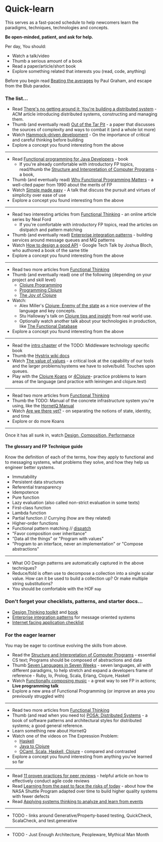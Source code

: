 
Quick-learn
===========

This serves as a fast-paced schedule to help newcomers learn the paradigms,
techniques, technologies and concepts.

**Be open-minded, patient, and ask for help.**

Per day, You should:
 * Watch a talk/video
 * Thumb a serious amount of a book
 * Read a paper/article/short book
 * Explore something related that interests you (read, code, anything)

Before you begin read [Beating the averages](http://www.paulgraham.com/avg.html) by Paul Graham, and escape from the Blub paradox.

### The list...

 * Read [There's no getting around it: You're building a distributed system](http://queue.acm.org/detail.cfm?id=2482856) - ACM article introducing distributed systems, constructing and managing them.
 * Thumb (and eventually read) [Out of the Tar Pit](http://shaffner.us/cs/papers/tarpit.pdf) - a paper that discusses the sources of complexity and ways to combat it (and a whole lot more)
 * Watch [Hammock-driven development](http://www.youtube.com/watch?v=f84n5oFoZBc) - On the importance of critical and careful thinking before building
 * Explore a concept you found interesting from the above

- - - -

 * Read [Functional programming for Java Developers](http://www.amazon.com/Functional-Programming-Java-Developers-Concurrency/dp/1449311032) - book
   * If you're already comfortable with introductory FP topics, read/thumb the [Structure and Interpretation of Computer Programs](http://mitpress.mit.edu/sicp/full-text/book/book.html) - a book,
 * Thumb (and eventually read) [Why Functional Programming Matters](http://www.cse.chalmers.se/~rjmh/Papers/whyfp.html) - a well-cited paper from 1990 about the merits of FP
 * Watch [Simple made easy](http://www.infoq.com/presentations/Simple-Made-Easy) - A talk that discuss the pursuit and virtues of simplicity over ease of use
 * Explore a concept you found interesting from the above

- - - -

 * Read two interesting articles from [Functional Thinking](http://www.ibm.com/developerworks/views/java/libraryview.jsp?search_by=functional+thinking) - an online article series by Neal Ford
   * If you're comfortable with introductory FP topics, read the articles on distpatch and pattern matching
 * Thumb (and eventually read) [Enterprise integration patterns](http://www.amazon.com/Enterprise-Integration-Patterns-Designing-Deploying/dp/0321200683) - building services around message queues and MQ patterns
 * Watch [How to design a good API](http://www.youtube.com/watch?v=aAb7hSCtvGw) - Google Tech Talk by Joshua Bloch, who authored a book of the same title
 * Explore a concept you found interesting from the above

- - - -

 * Read two more articles from [Functional Thinking](http://www.ibm.com/developerworks/views/java/libraryview.jsp?search_by=functional+thinking)
 * Thumb (and eventually read) one of the following (depending on your project and skill level)
   * [Clojure Programming](http://www.amazon.com/Clojure-Programming-Chas-Emerick/dp/1449394701)
   * [Programming Clojure](www.amazon.com/Programming-Clojure-Stuart-Halloway/dp/1934356867)
   * [The Joy of Clojure](http://www.manning.com/fogus2/)
 * Watch:
   * Alex Miller's [Clojure: Enemy of the state](http://www.infoq.com/presentations/clojure-data-state-value) as a nice overview of the language and key concepts.
   * Stu Halloway's talk on [Clojure tips and insight](http://www.infoq.com/presentations/Clojure-tips) from real world use.
   * Optionally watch another talk about your technologies in production, like [The Functional Database](http://www.infoq.com/presentations/datomic-functional-database)
 * Explore a concept you found interesting from the above

- - - -

 * Read the [intro chapter](#) of the TODO: Middleware technology specific book
 * Thumb the [Hystrix wiki docs](https://github.com/Netflix/Hystrix/wiki)
 * Watch [The value of values](http://www.infoq.com/presentations/Value-Values) - a critical look at the capability of our tools and the larger problems/systems we have to solve/build.  Touches upon queues.
 * Play with the [Clojure Koans](http://www.clojurekoans.com) or [4Clojure](http://www.4clojure.com/)- practice problems to learn areas of the language (and practice with leiningen and clojure.test)

- - - -

 * Read two more articles from [Functional Thinking](http://www.ibm.com/developerworks/views/java/libraryview.jsp?search_by=functional+thinking)
 * Thumb the TODO: Manual of the concrete infrastructure system you're using, like the [HornetQ Manual](http://docs.jboss.org/hornetq/2.3.0.Final/docs/user-manual/html_single/index.html)
 * Watch [Are we there yet?](http://www.infoq.com/presentations/Are-We-There-Yet-Rich-Hickey) - on separating the notions of state, identity, and time
 * Explore or do more Koans

- - - -

Once it has all sunk in, watch [Design, Composition, Performance](http://www.infoq.com/presentations/Design-Composition-Performance)

#### The glossary and FP Technique guide

Know the definition of each of the terms, how they apply to functional
and to messaging systems, what problems they solve, and how they help us
engineer better systems.

 * Immutability
 * Persistent data structures
 * Referential transparency
 * Idempotence
 * Pure function
 * Lazy evaluation (also called non-strict evaluation in some texts)
 * First-class function
 * Lambda function
 * Partial function // Currying (how are they related)
 * Higher-order functions
 * Functional pattern matching // [dispatch](http://www.ibm.com/developerworks/library/j-ft15/)
 * "Favor composition over inheritance"
 * "Data all the things" or "Program with values"
 * "Program to an interface, never an implementation" or "Compose abstractions"

- - - -

 * What OO Design patterns are automatically captured in the above techniques?
 * Reduce/fold is often use to decompose a collection into a single scalar value.
   How can it be used to build a collection up?  Or make multiple string substitutions?
 * You should be comfortable with the HOF `map`


### Don't forget your checklists, patterns, and starter docs...

 * [Design Thinking toolkit](http://www.hcdconnect.org/methods) and [book](http://www.ideo.com/images/uploads/hcd_toolkit/IDEO_HCD_ToolKit.pdf)
 * [Enterprise integration patterns](http://www.eaipatterns.com/toc.html) for message oriented systems
 * [Internet facing application checklist](https://github.com/ohpauleez/se_checklist/raw/master/soft_checklist.pdf)


### For the eager learner

You may be eager to continue evolving the skills from above.

 * Read the [Structure and Interpretation of Computer Programs](http://mitpress.mit.edu/sicp/full-text/book/book.html) - essential CS text; Programs should be composed of abstractions and data
 * Thumb [Seven Languages in Seven Weeks](http://pragprog.com/book/btlang/seven-languages-in-seven-weeks) - seven languages, all with different paradigms, to help stretch and expand a developers frame of reference - Ruby, Io, Prolog, Scala, Erlang, Clojure, Haskell
 * Watch [Functionally composing music](http://www.youtube.com/watch?v=Mfsnlbd-4xQ) - a great way to see FP in actions; **Live programming talk**
 * Explore a new area of Functional Programming (or improve an area you previously struggled with)

- - - -

 * Read two more articles from [Functional Thinking](http://www.ibm.com/developerworks/views/java/libraryview.jsp?search_by=functional+thinking)
 * Thumb (and read when you need to) [POSA: Distributed Systems](http://www.amazon.com/Pattern-Oriented-Software-Architecture-Volume-ebook/dp/B001C4RFRE) - a book of software patterns and architectural styles for distributed systems; a good general reference.
 * Learn something new about HornetQ
 * Watch one of the videos on The Expression Problem:
   * [Haskell](http://channel9.msdn.com/Shows/Going+Deep/C9-Lectures-Dr-Ralf-Laemmel-Advanced-Functional-Programming-The-Expression-Problem)
   * [Java to Clojure](http://www.infoq.com/presentations/Clojure-Expression-Problem)
   * [OCaml, Scala, Haskell, Clojure](http://www.infoq.com/presentations/polymorphism-functional-oop) - compared and contrasted
 * Explore a concept you found interesting from anything you've learned so far

- - - -

 * Read [11 proven practices for peer reviews](https://www.ibm.com/developerworks/rational/library/11-proven-practices-for-peer-review/) - helpful article on how to effectively conduct agile code reviews
 * Read [Learning from the past to face the risks of today](http://cacm.acm.org/magazines/2013/6/164607-learning-from-the-past-to-face-the-risks-of-today/abstract) - about how the NASA Shuttle Program adapted over time to build higher quality systems with fewer defects
 * Read [Applying systems thinking to analyze and learn from events](http://www.pauldee.org/Nancy_G_Leveson_2011.pdf)

- - - -

 * TODO - links around Generative/Property-based testing, QuickCheck, ScalaCheck, and test.generative

- - - -

 * TODO - Just Enough Architecture, Peopleware, Mythical Man Month

